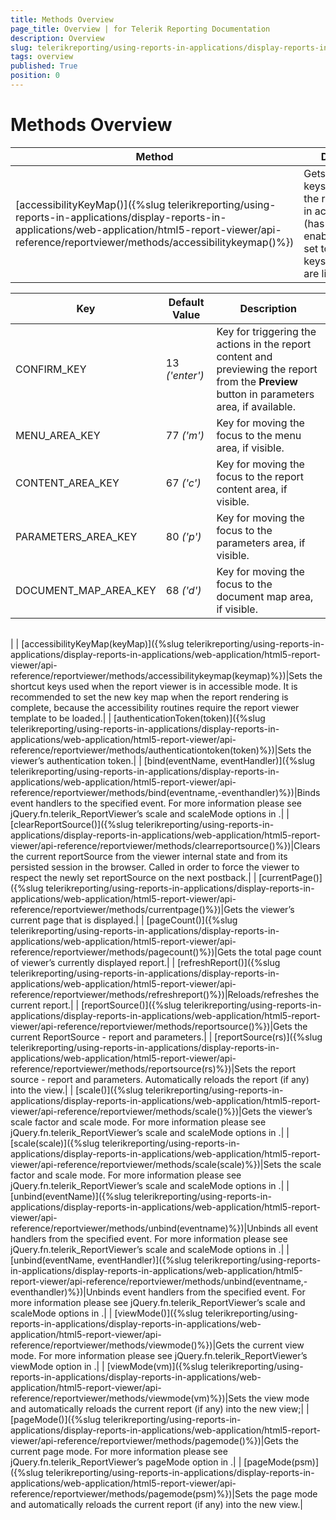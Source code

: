 ```yaml
---
title: Methods Overview
page_title: Overview | for Telerik Reporting Documentation
description: Overview
slug: telerikreporting/using-reports-in-applications/display-reports-in-applications/web-application/html5-report-viewer/api-reference/reportviewer/methods/overview
tags: overview
published: True
position: 0
---
```


# Methods Overview



| Method | Description |
| ------ | ------ |
| [accessibilityKeyMap()]({%slug telerikreporting/using-reports-in-applications/display-reports-in-applications/web-application/html5-report-viewer/api-reference/reportviewer/methods/accessibilitykeymap()%})|Gets the shortcut keys used when the report viewer is in accessible mode (has its enableAccessibility set to __true__. The keys in the map are listed below:|

 Key | Default Value | Description |
| ------ | ------ | ------ |
|CONFIRM_KEY|13 *('enter')* |Key for triggering the actions in the report content and previewing the report from the __Preview__ button in parameters area, if available.|
|MENU_AREA_KEY|77 *('m')* |Key for moving the focus to the menu area, if visible.|
|CONTENT_AREA_KEY|67 *('c')* |Key for moving the focus to the report content area, if visible.|
|PARAMETERS_AREA_KEY|80 *('p')* |Key for moving the focus to the parameters area, if visible.|
|DOCUMENT_MAP_AREA_KEY|68 *('d')* |Key for moving the focus to the document map area, if visible.

|   |   |
| ------ | ------ |
|
| [accessibilityKeyMap(keyMap)]({%slug telerikreporting/using-reports-in-applications/display-reports-in-applications/web-application/html5-report-viewer/api-reference/reportviewer/methods/accessibilitykeymap(keymap)%})|Sets the shortcut keys used when the report viewer is in accessible mode. It is recommended to set the new key map when the report rendering is complete, because the accessibility routines require the report viewer template to be loaded.|
| [authenticationToken(token)]({%slug telerikreporting/using-reports-in-applications/display-reports-in-applications/web-application/html5-report-viewer/api-reference/reportviewer/methods/authenticationtoken(token)%})|Sets the viewer’s authentication token.|
| [bind(eventName, eventHandler)]({%slug telerikreporting/using-reports-in-applications/display-reports-in-applications/web-application/html5-report-viewer/api-reference/reportviewer/methods/bind(eventname,-eventhandler)%})|Binds event handlers to the specified event. For more information please see jQuery.fn.telerik_ReportViewer’s scale and scaleMode options in [](c578f366-93da-4dd1-8972-6efbc5a1790b#Options).|
| [clearReportSource()]({%slug telerikreporting/using-reports-in-applications/display-reports-in-applications/web-application/html5-report-viewer/api-reference/reportviewer/methods/clearreportsource()%})|Clears the current reportSource from the viewer internal state and from its persisted session in the browser. Called in order to force the viewer to respect the newly set reportSource on the next postback.|
| [currentPage()]({%slug telerikreporting/using-reports-in-applications/display-reports-in-applications/web-application/html5-report-viewer/api-reference/reportviewer/methods/currentpage()%})|Gets the viewer’s current page that is displayed.|
| [pageCount()]({%slug telerikreporting/using-reports-in-applications/display-reports-in-applications/web-application/html5-report-viewer/api-reference/reportviewer/methods/pagecount()%})|Gets the total page count of viewer’s currently displayed report.|
| [refreshReport()]({%slug telerikreporting/using-reports-in-applications/display-reports-in-applications/web-application/html5-report-viewer/api-reference/reportviewer/methods/refreshreport()%})|Reloads/refreshes the current report.|
| [reportSource()]({%slug telerikreporting/using-reports-in-applications/display-reports-in-applications/web-application/html5-report-viewer/api-reference/reportviewer/methods/reportsource()%})|Gets the current ReportSource - report and parameters.|
| [reportSource(rs)]({%slug telerikreporting/using-reports-in-applications/display-reports-in-applications/web-application/html5-report-viewer/api-reference/reportviewer/methods/reportsource(rs)%})|Sets the report source - report and parameters. Automatically reloads the report (if any) into the view.|
| [scale()]({%slug telerikreporting/using-reports-in-applications/display-reports-in-applications/web-application/html5-report-viewer/api-reference/reportviewer/methods/scale()%})|Gets the viewer’s scale factor and scale mode. For more information please see jQuery.fn.telerik_ReportViewer’s scale and scaleMode options in [](c578f366-93da-4dd1-8972-6efbc5a1790b#Options).|
| [scale(scale)]({%slug telerikreporting/using-reports-in-applications/display-reports-in-applications/web-application/html5-report-viewer/api-reference/reportviewer/methods/scale(scale)%})|Sets the scale factor and scale mode. For more information please see jQuery.fn.telerik_ReportViewer’s scale and scaleMode options in [](c578f366-93da-4dd1-8972-6efbc5a1790b#Options).|
| [unbind(eventName)]({%slug telerikreporting/using-reports-in-applications/display-reports-in-applications/web-application/html5-report-viewer/api-reference/reportviewer/methods/unbind(eventname)%})|Unbinds all event handlers from the specified event. For more information please see jQuery.fn.telerik_ReportViewer’s scale and scaleMode options in [](c578f366-93da-4dd1-8972-6efbc5a1790b#Options).|
| [unbind(eventName, eventHandler)]({%slug telerikreporting/using-reports-in-applications/display-reports-in-applications/web-application/html5-report-viewer/api-reference/reportviewer/methods/unbind(eventname,-eventhandler)%})|Unbinds event handlers from the specified event. For more information please see jQuery.fn.telerik_ReportViewer’s scale and scaleMode options in [](c578f366-93da-4dd1-8972-6efbc5a1790b#Options).|
| [viewMode()]({%slug telerikreporting/using-reports-in-applications/display-reports-in-applications/web-application/html5-report-viewer/api-reference/reportviewer/methods/viewmode()%})|Gets the current view mode. For more information please see jQuery.fn.telerik_ReportViewer’s viewMode option in [](c578f366-93da-4dd1-8972-6efbc5a1790b#Options).|
| [viewMode(vm)]({%slug telerikreporting/using-reports-in-applications/display-reports-in-applications/web-application/html5-report-viewer/api-reference/reportviewer/methods/viewmode(vm)%})|Sets the view mode and automatically reloads the current report (if any) into the new view;|
| [pageMode()]({%slug telerikreporting/using-reports-in-applications/display-reports-in-applications/web-application/html5-report-viewer/api-reference/reportviewer/methods/pagemode()%})|Gets the current page mode. For more information please see jQuery.fn.telerik_ReportViewer’s pageMode option in [](c578f366-93da-4dd1-8972-6efbc5a1790b#Options).|
| [pageMode(psm)]({%slug telerikreporting/using-reports-in-applications/display-reports-in-applications/web-application/html5-report-viewer/api-reference/reportviewer/methods/pagemode(psm)%})|Sets the page mode and automatically reloads the current report (if any) into the new view.|

